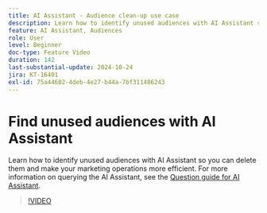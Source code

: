 ```yaml
---
title: AI Assistant - Audience clean-up use case
description: Learn how to identify unused audiences with AI Assistant so you can delete them and make your marketing operations more efficient.
feature: AI Assistant, Audiences
role: User
level: Beginner
doc-type: Feature Video
duration: 142
last-substantial-update: 2024-10-24
jira: KT-16401
exl-id: 75a44602-4deb-4e27-b44a-7bf311486243
---
```

# Find unused audiences with AI Assistant

Learn how to identify unused audiences with AI Assistant so you can delete them and make your marketing operations more efficient. For more information on querying the AI Assistant, see the [Question guide for AI Assistant](https://experienceleague.adobe.com/en/docs/experience-platform/ai-assistant/questions).

>[!VIDEO](https://video.tv.adobe.com/v/3435532/?learn=on&enablevpops)
